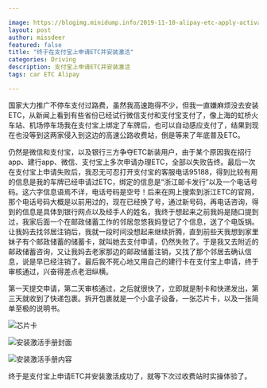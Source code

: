 ```yaml
---

image: https://blogimg.minidump.info/2019-11-10-alipay-etc-apply-activate.md
layout: post
author: missdeer
featured: false
title: "终于在支付宝上申请ETC并安装激活"
categories: Driving
description: 支付宝上申请ETC并安装激活
tags: car ETC Alipay

---
```


国家大力推广不停车支付过路费，虽然我高速跑得不少，但我一直嫌麻烦没去安装ETC，从新闻上看到有些省份已经试行微信支付和支付宝支付了，像上海的虹桥火车站、机场停车场我在支付宝上绑定了车牌后，也可以自动感应支付了，结果到现在也没等到这两家侵入到这边的高速公路收费站，倒是等来了年底普及ETC。

仍然是微信和支付宝，以及银行三方争夺ETC新装用户，由于某个原因我在招行app、建行app、微信、支付宝上多次申请办理ETC，全部以失败告终。最后一次在支付宝上申请失败后，我忍无可忍打开支付宝的客服电话95188，得到比较有用的信息是我的车牌已经申请过ETC，绑定的信息是“浙江邮卡发行”以及一个电话号码。这六字信息语焉不详，电话号码是空号！后来在网上搜索到浙江ETC的官网，那个电话号码大概是以前用过的，现在已经换了号，通过新号码，再电话咨询，得到的信息是具体到银行网点以及经手人的姓名，我终于想起来之前我妈是随口提到过，我家后面一个在邮政储蓄工作的邻居忽悠我妈登记了个信息，送了个电饭锅。让我妈去找邻居注销后，我就一段时间没想起来继续折腾，直到前些天我想到家里妹子有个邮政储蓄的储蓄卡，就叫她去支付申请，仍然失败了。于是我又去附近的邮政储蓄咨询，又让我妈去老家那边的邮政储蓄注销，又找了那个邻居去确认信息，说是早已经注销了。最后我不死心地又用自己的建行卡在支付宝上申请，终于审核通过，兴奋得差点老泪纵横。

第一天提交申请，第二天审核通过，之后就很快了，立即就是制卡和快递发出，第三天就收到了快递包裹。拆开包裹就是一个小盒子设备，一张芯片卡，以及一张简单至极的说明书。

![芯片卡](https://cdn.jsdelivr.net/gh/missdeer/blog@gh-pages/media/2019-11-10/etc.jpg)

![安装激活手册封面](https://cdn.jsdelivr.net/gh/missdeer/blog@gh-pages/media/2019-11-10/manual-cover.jpg "安装激活手册内容封面")

![安装激活手册内容](https://cdn.jsdelivr.net/gh/missdeer/blog@gh-pages/media/2019-11-10/manual-content.jpg "安装激活手册内容")



终于是支付宝上申请ETC并安装激活成功了，就等下次过收费站时实操体验了。